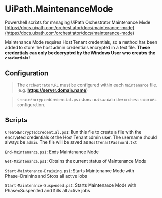 # UiPath.MaintenanceMode
Powershell scripts for managing UiPath Orchestrator Maintenance Mode
[https://docs.uipath.com/orchestrator/docs/maintenance-mode](https://docs.uipath.com/orchestrator/docs/maintenance-mode)

Maintenance Mode requires Host Tenant credentials, so a method has been added to store the host admin credentials encrypted in a text file.
**These credentials can only be decrypted by the Windows User who creates the credentials!**

## Configuration

> The `orchestratorURL` must be configured within each `Maintenance` file. (e.g. **https://server.domain.name**)

> `CreateEncryptedCredential.ps1` does not contain the `orchestratorURL` configuration.

## Scripts
`CreateEncryptedCredential.ps1`: Run this file to create a file with the encrypted credentials of the Host Tenant admin user.  The username should always be `admin`.  The file will be saved as `HostTenantPassword.txt`

`End-Maintenance.ps1`: Ends Maintenance Mode

`Get-Maintenance.ps1`: Obtains the current status of Maintenance Mode

`Start-Maintenance-Draining.ps1`: Starts Maintenance Mode with Phase=Draining and Stops all active jobs

`Start-Maintenance-Suspended.ps1`: Starts Maintenance Mode with Phase=Suspended and Kills all active jobs